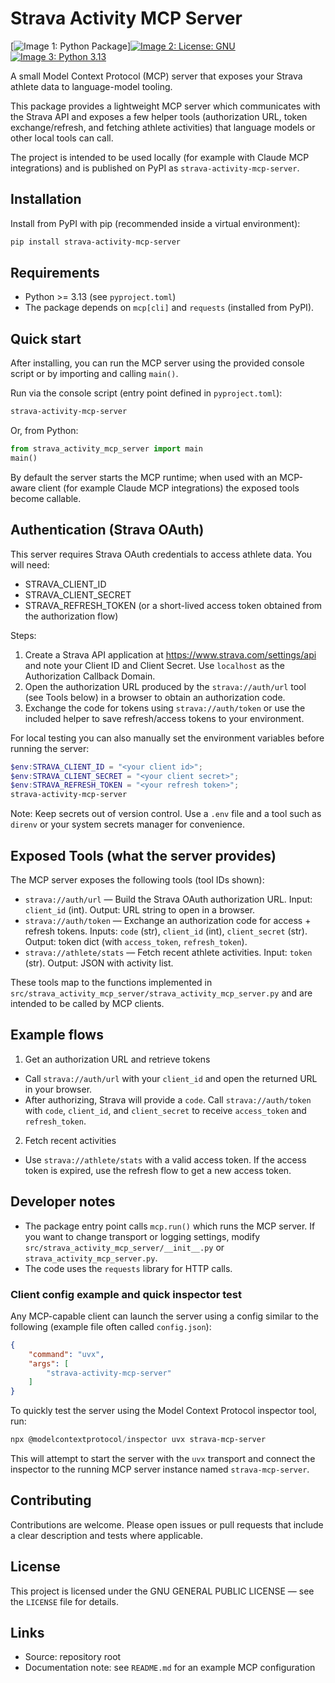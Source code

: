 # Strava Activity MCP Server
[![Image 1: Python Package](https://pypi-camo.freetls.fastly.net/0ecf904318113383d77ec39a9c48b8ba0d2baf38/68747470733a2f2f6769746875622e636f6d2f746f6d656b6b6f7262616b2f7374726176612d6d63702d7365727665722f776f726b666c6f77732f507974686f6e2532305061636b6167652f62616467652e737667)][![Image 2: License: GNU](https://pypi-camo.freetls.fastly.net/8de17537dd1659a5a076ce547de301e27c839e67/68747470733a2f2f696d672e736869656c64732e696f2f62616467652f4c6963656e73652d47504c76332d626c75652e737667)](https://opensource.org/licenses/gpl-3-0)[![Image 3: Python 3.13](https://pypi-camo.freetls.fastly.net/e4930d5d2a7b16dfd9891ecb7396975ef462cff3/68747470733a2f2f696d672e736869656c64732e696f2f707970692f707976657273696f6e732f696e6a782e7376673f6c6f676f3d707974686f6e266c6f676f436f6c6f723d7768697465)](https://www.python.org/downloads/release/python-3130/)

A small Model Context Protocol (MCP) server that exposes your Strava athlete data to language-model tooling.

This package provides a lightweight MCP server which communicates with the Strava API and exposes a few helper tools (authorization URL, token exchange/refresh, and fetching athlete activities) that language models or other local tools can call.

The project is intended to be used locally (for example with Claude MCP integrations) and is published on PyPI as `strava-activity-mcp-server`.

## Installation

Install from PyPI with pip (recommended inside a virtual environment):

```powershell
pip install strava-activity-mcp-server
```

## Requirements

- Python >= 3.13 (see `pyproject.toml`)
- The package depends on `mcp[cli]` and `requests` (installed from PyPI).

## Quick start

After installing, you can run the MCP server using the provided console script or by importing and calling `main()`.

Run via the console script (entry point defined in `pyproject.toml`):

```powershell
strava-activity-mcp-server
```

Or, from Python:

```python
from strava_activity_mcp_server import main
main()
```

By default the server starts the MCP runtime; when used with an MCP-aware client (for example Claude MCP integrations) the exposed tools become callable.

## Authentication (Strava OAuth)

This server requires Strava OAuth credentials to access athlete data. You will need:

- STRAVA_CLIENT_ID
- STRAVA_CLIENT_SECRET
- STRAVA_REFRESH_TOKEN (or a short-lived access token obtained from the authorization flow)

Steps:

1. Create a Strava API application at https://www.strava.com/settings/api and note your Client ID and Client Secret. Use `localhost` as the Authorization Callback Domain.
2. Open the authorization URL produced by the `strava://auth/url` tool (see Tools below) in a browser to obtain an authorization code.
3. Exchange the code for tokens using `strava://auth/token` or use the included helper to save refresh/access tokens to your environment.

For local testing you can also manually set the environment variables before running the server:

```powershell
$env:STRAVA_CLIENT_ID = "<your client id>";
$env:STRAVA_CLIENT_SECRET = "<your client secret>";
$env:STRAVA_REFRESH_TOKEN = "<your refresh token>";
strava-activity-mcp-server
```

Note: Keep secrets out of version control. Use a `.env` file and a tool such as `direnv` or your system secrets manager for convenience.

## Exposed Tools (what the server provides)

The MCP server exposes the following tools (tool IDs shown):

- `strava://auth/url` — Build the Strava OAuth authorization URL. Input: `client_id` (int). Output: URL string to open in a browser.
- `strava://auth/token` — Exchange an authorization code for access + refresh tokens. Inputs: `code` (str), `client_id` (int), `client_secret` (str). Output: token dict (with `access_token`, `refresh_token`).
- `strava://athlete/stats` — Fetch recent athlete activities. Input: `token` (str). Output: JSON with activity list.

These tools map to the functions implemented in `src/strava_activity_mcp_server/strava_activity_mcp_server.py` and are intended to be called by MCP clients.

## Example flows

1) Get an authorization URL and retrieve tokens

- Call `strava://auth/url` with your `client_id` and open the returned URL in your browser.
- After authorizing, Strava will provide a `code`. Call `strava://auth/token` with `code`, `client_id`, and `client_secret` to receive `access_token` and `refresh_token`.

2) Fetch recent activities

- Use `strava://athlete/stats` with a valid access token. If the access token is expired, use the refresh flow to get a new access token.

## Developer notes

- The package entry point calls `mcp.run()` which runs the MCP server. If you want to change transport or logging settings, modify `src/strava_activity_mcp_server/__init__.py` or `strava_activity_mcp_server.py`.
- The code uses the `requests` library for HTTP calls.


### Client config example and quick inspector test

Any MCP-capable client can launch the server using a config similar to the following (example file often called `config.json`):

```json
{
	"command": "uvx",
	"args": [
		"strava-activity-mcp-server"
	]
}
```

To quickly test the server using the Model Context Protocol inspector tool, run:

```powershell
npx @modelcontextprotocol/inspector uvx strava-mcp-server
```

This will attempt to start the server with the `uvx` transport and connect the inspector to the running MCP server instance named `strava-mcp-server`.


## Contributing

Contributions are welcome. Please open issues or pull requests that include a clear description and tests where applicable.

## License

This project is licensed under the GNU GENERAL PUBLIC LICENSE — see the `LICENSE` file for details.

## Links

- Source: repository root
- Documentation note: see `README.md` for an example MCP configuration





